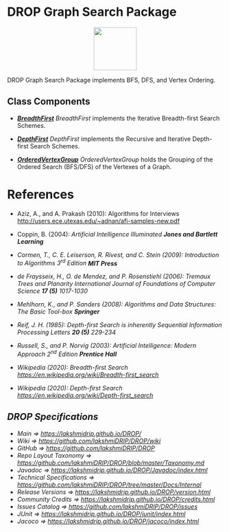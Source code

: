 # DROP Graph Search Package

<p align="center"><img src="https://github.com/lakshmiDRIP/DROP/blob/master/DRIP_Logo.gif?raw=true" width="100"></p>

DROP Graph Search Package implements BFS, DFS, and Vertex Ordering.


## Class Components

 * [***BreadthFirst***](https://github.com/lakshmiDRIP/DROP/tree/master/src/main/java/org/drip/graph/search/BreadthFirst.java)
 <i>BreadthFirst</i> implements the Iterative Breadth-first Search Schemes.

 * [***DepthFirst***](https://github.com/lakshmiDRIP/DROP/tree/master/src/main/java/org/drip/graph/search/DepthFirst.java)
 <i>DepthFirst</i> implements the Recursive and Iterative Depth-first Search Schemes.

 * [***OrderedVertexGroup***](https://github.com/lakshmiDRIP/DROP/tree/master/src/main/java/org/drip/graph/search/OrderedVertexGroup.java)
 <i>OrderedVertexGroup</i> holds the Grouping of the Ordered Search (BFS/DFS) of the Vertexes of a Graph.


# References

 * Aziz, A., and A. Prakash (2010): Algorithms for Interviews http://users.ece.utexas.edu/~adnan/afi-samples-new.pdf

 * Coppin, B. (2004): <i>Artificial Intelligence Illuminated<i> <b>Jones and Bartlett Learning</b>

 * Cormen, T., C. E. Leiserson, R. Rivest, and C. Stein (2009): <i>Introduction to Algorithms 3<sup>rd</sup> Edition</i> <b>MIT Press</b>

 * de Fraysseix, H., O. de Mendez, and P. Rosenstiehl (2006): Tremaux Trees and Planarity <i>International Journal of Foundations of Computer Science</i> <b>17 (5)</b> 1017-1030

 * Mehlhorn, K., and P. Sanders (2008): <i>Algorithms and Data Structures: The Basic Tool-box</i> <b>Springer</b>

 * Reif, J. H. (1985): Depth-first Search is inherently Sequential <i>Information Processing Letters</i> <b>20 (5)</b> 229-234

 * Russell, S., and P. Norvig (2003): <i>Artificial Intelligence: Modern Approach 2<sup>nd</sup> Edition</i> <b>Prentice Hall</b>

 * Wikipedia (2020): Breadth-first Search https://en.wikipedia.org/wiki/Breadth-first_search

 * Wikipedia (2020): Depth-first Search https://en.wikipedia.org/wiki/Depth-first_search


## DROP Specifications

 * Main                     => https://lakshmidrip.github.io/DROP/
 * Wiki                     => https://github.com/lakshmiDRIP/DROP/wiki
 * GitHub                   => https://github.com/lakshmiDRIP/DROP
 * Repo Layout Taxonomy     => https://github.com/lakshmiDRIP/DROP/blob/master/Taxonomy.md
 * Javadoc                  => https://lakshmidrip.github.io/DROP/Javadoc/index.html
 * Technical Specifications => https://github.com/lakshmiDRIP/DROP/tree/master/Docs/Internal
 * Release Versions         => https://lakshmidrip.github.io/DROP/version.html
 * Community Credits        => https://lakshmidrip.github.io/DROP/credits.html
 * Issues Catalog           => https://github.com/lakshmiDRIP/DROP/issues
 * JUnit                    => https://lakshmidrip.github.io/DROP/junit/index.html
 * Jacoco                   => https://lakshmidrip.github.io/DROP/jacoco/index.html
